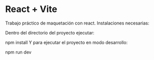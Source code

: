 # React + Vite

Trabajo práctico de maquetación con react.
Instalaciones necesarias:

Dentro del directorio del proyecto ejecutar:

npm install
Y para ejecutar el proyecto en modo desarrollo:

npm run dev
